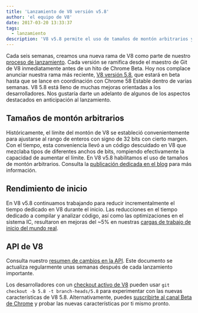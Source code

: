 ```yaml
---
title: 'Lanzamiento de V8 versión v5.8'
author: 'el equipo de V8'
date: 2017-03-20 13:33:37
tags:
  - lanzamiento
description: 'V8 v5.8 permite el uso de tamaños de montón arbitrarios y mejora el rendimiento de inicio.'
---
```

Cada seis semanas, creamos una nueva rama de V8 como parte de nuestro [proceso de lanzamiento](/docs/release-process). Cada versión se ramifica desde el maestro de Git de V8 inmediatamente antes de un hito de Chrome Beta. Hoy nos complace anunciar nuestra rama más reciente, [V8 versión 5.8](https://chromium.googlesource.com/v8/v8.git/+log/branch-heads/5.8), que estará en beta hasta que se lance en coordinación con Chrome 58 Estable dentro de varias semanas. V8 5.8 está lleno de muchas mejoras orientadas a los desarrolladores. Nos gustaría darte un adelanto de algunos de los aspectos destacados en anticipación al lanzamiento.

<!--truncate-->
## Tamaños de montón arbitrarios

Históricamente, el límite del montón de V8 se estableció convenientemente para ajustarse al rango de enteros con signo de 32 bits con cierto margen. Con el tiempo, esta conveniencia llevó a un código descuidado en V8 que mezclaba tipos de diferentes anchos de bits, rompiendo efectivamente la capacidad de aumentar el límite. En V8 v5.8 habilitamos el uso de tamaños de montón arbitrarios. Consulta la [publicación dedicada en el blog](/blog/heap-size-limit) para más información.

## Rendimiento de inicio

En V8 v5.8 continuamos trabajando para reducir incrementalmente el tiempo dedicado en V8 durante el inicio. Las reducciones en el tiempo dedicado a compilar y analizar código, así como las optimizaciones en el sistema IC, resultaron en mejoras del ~5% en nuestras [cargas de trabajo de inicio del mundo real](/blog/real-world-performance).

## API de V8

Consulta nuestro [resumen de cambios en la API](https://docs.google.com/document/d/1g8JFi8T_oAE_7uAri7Njtig7fKaPDfotU6huOa1alds/edit). Este documento se actualiza regularmente unas semanas después de cada lanzamiento importante.

Los desarrolladores con un [checkout activo de V8](/docs/source-code#using-git) pueden usar `git checkout -b 5.8 -t branch-heads/5.8` para experimentar con las nuevas características de V8 5.8. Alternativamente, puedes [suscribirte al canal Beta de Chrome](https://www.google.com/chrome/browser/beta.html) y probar las nuevas características por ti mismo pronto.
